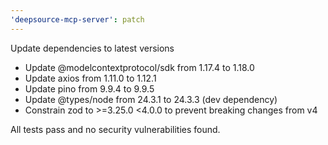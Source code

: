 ```yaml
---
'deepsource-mcp-server': patch
---
```


Update dependencies to latest versions

- Update @modelcontextprotocol/sdk from 1.17.4 to 1.18.0
- Update axios from 1.11.0 to 1.12.1
- Update pino from 9.9.4 to 9.9.5
- Update @types/node from 24.3.1 to 24.3.3 (dev dependency)
- Constrain zod to >=3.25.0 <4.0.0 to prevent breaking changes from v4

All tests pass and no security vulnerabilities found.
